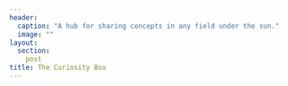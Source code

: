 ```yaml
---
header:
  caption: "A hub for sharing concepts in any field under the sun."
  image: ""
layout: 
  section: 
    post
title: The Curiosity Box
---
```


